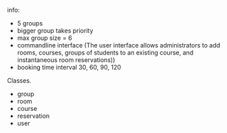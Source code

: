 
info:
* 5 groups
* bigger group takes priority
* max group size = 6
* commandline interface (The user interface allows administrators to add rooms, courses, groups of students to an existing course, and
instantaneous room reservations))
* booking time interval 30, 60, 90, 120



Classes.
* group
* room
* course
* reservation
* user


